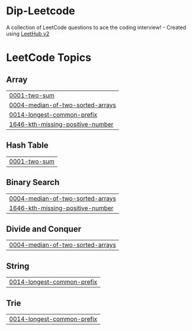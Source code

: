 # Dip-Leetcode
A collection of LeetCode questions to ace the coding interview! - Created using [LeetHub v2](https://github.com/arunbhardwaj/LeetHub-2.0)

<!---LeetCode Topics Start-->
# LeetCode Topics
## Array
|  |
| ------- |
| [0001-two-sum](https://github.com/DipPansuriya/Dip-Leetcode/tree/master/0001-two-sum) |
| [0004-median-of-two-sorted-arrays](https://github.com/DipPansuriya/Dip-Leetcode/tree/master/0004-median-of-two-sorted-arrays) |
| [0014-longest-common-prefix](https://github.com/DipPansuriya/Dip-Leetcode/tree/master/0014-longest-common-prefix) |
| [1646-kth-missing-positive-number](https://github.com/DipPansuriya/Dip-Leetcode/tree/master/1646-kth-missing-positive-number) |
## Hash Table
|  |
| ------- |
| [0001-two-sum](https://github.com/DipPansuriya/Dip-Leetcode/tree/master/0001-two-sum) |
## Binary Search
|  |
| ------- |
| [0004-median-of-two-sorted-arrays](https://github.com/DipPansuriya/Dip-Leetcode/tree/master/0004-median-of-two-sorted-arrays) |
| [1646-kth-missing-positive-number](https://github.com/DipPansuriya/Dip-Leetcode/tree/master/1646-kth-missing-positive-number) |
## Divide and Conquer
|  |
| ------- |
| [0004-median-of-two-sorted-arrays](https://github.com/DipPansuriya/Dip-Leetcode/tree/master/0004-median-of-two-sorted-arrays) |
## String
|  |
| ------- |
| [0014-longest-common-prefix](https://github.com/DipPansuriya/Dip-Leetcode/tree/master/0014-longest-common-prefix) |
## Trie
|  |
| ------- |
| [0014-longest-common-prefix](https://github.com/DipPansuriya/Dip-Leetcode/tree/master/0014-longest-common-prefix) |
<!---LeetCode Topics End-->